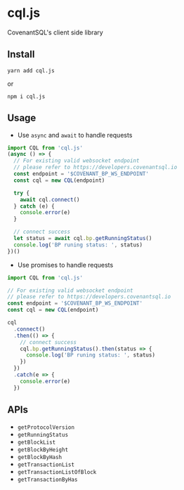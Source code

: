 # cql.js

CovenantSQL's client side library

## Install

```
yarn add cql.js
```

or

```
npm i cql.js
```

## Usage

- Use `async` and `await` to handle requests

```javascript
import CQL from 'cql.js'
(async () => {
  // For existing valid websocket endpoint
  // please refer to https://developers.covenantsql.io
  const endpoint = '$COVENANT_BP_WS_ENDPOINT'
  const cql = new CQL(endpoint)

  try {
    await cql.connect()
  } catch (e) {
    console.error(e)
  }

  // connect success
  let status = await cql.bp.getRunningStatus()
  console.log('BP runing status: ', status)
})()
```

- Use promises to handle requests

```javascript
import CQL from 'cql.js'

// For existing valid websocket endpoint
// please refer to https://developers.covenantsql.io
const endpoint = '$COVENANT_BP_WS_ENDPOINT'
const cql = new CQL(endpoint)

cql
  .connect()
  .then(() => {
    // connect success
    cql.bp.getRunningStatus().then(status => {
      console.log('BP runing status: ', status)
    })
  })
  .catch(e => {
    console.error(e)
  })
```

## APIs

- `getProtocolVersion`
- `getRunningStatus`
- `getBlockList`
- `getBlockByHeight`
- `getBlockByHash`
- `getTransactionList`
- `getTransactionListOfBlock`
- `getTransactionByHas`
